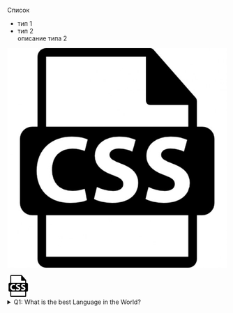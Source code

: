 Список 
  - тип 1
  - тип 2  
    описание типа 2
	
	
![Image of Yaktocat](img/img.jpg)

<img src="img/img.jpg" width="50" height="50">
 
 
 <details> 
  <summary>Q1: What is the best Language in the World? </summary>
   A1: JavaScript 
</details>